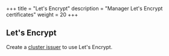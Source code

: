 +++
title = "Let's Encrypt"
description = "Manager Let's Encrypt certificates"
weight = 20
+++

## Let's Encrypt

Create a [cluster issuer](https://cert-manager.io/docs/concepts/issuer/) to use Let's Encrypt.
